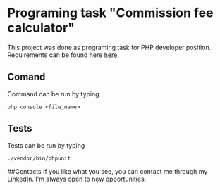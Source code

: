 # Programing task "Commission fee calculator"

This project was done as programing task for PHP developer position.
Requirements can be found here [here](https://gist.github.com/mariusbalcytis/1ccd3d4a91b31bb6cc3fd2498edc657e).

## Comand
Command can be run by typing
```
php console <file_name>
```

## Tests
Tests can be run by typing

```
./vendor/bin/phpunit
```
##Contacts
If you like what you see, you can contact me through my [LinkedIn](https://www.linkedin.com/in/gediminas-radzevičius-51a04494).
I'm always open to new opportunities. 
